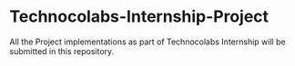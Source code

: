 # Technocolabs-Internship-Project
All the Project implementations as part of Technocolabs Internship will be submitted in this repository.
